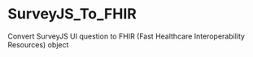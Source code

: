# SurveyJS_To_FHIR
Convert SurveyJS UI question to FHIR (Fast Healthcare Interoperability Resources) object
